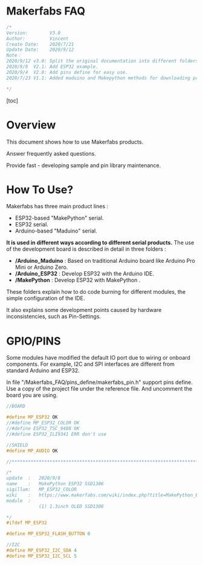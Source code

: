 # Makerfabs FAQ

```c++
/*
Version:		V3.0
Author:			Vincent
Create Date:	2020/7/21
Update Date:	2020/9/12
Note：
2020/9/12 v3.0: Split the original documentation into different folders.
2020/9/8  V2.1: Add ESP32 example.
2020/9/4  V2.0: Add pins define for easy use.
2020/7/23 V1.1: Added maduino and Makepython methods for downloading programs.

*/
```

[toc]

# Overview

This document shows how to use Makerfabs products.

Answer frequently asked questions.

Provide fast - developing sample and pin library maintenance.

# How To Use?

Makerfabs has three  main product lines :
- ESP32-based "MakePython" serial.
- ESP32 serial.
- Arduino-based "Maduino" serial.

**It is used in different ways according to different serial products.** The use of the development board is described in detail in three folders :

- **/Arduino_Maduino** : Based on traditional Arduino board like Arduino Pro Mini or Arduino Zero.
- **/Arduino_ESP32** : Develop ESP32 with the Arduino IDE.
- **/MakePython** : Develop ESP32 with MakePython .

These folders explain how to do code burning for different modules, the simple configuration of the IDE. 

It also explains some development points caused by hardware inconsistencies, such as Pin-Settings.



# GPIO/PINS

Some modules have modified the default IO port due to wiring or onboard components. For example, I2C and SPI interfaces are different from standard Arduino and ESP32.

In file "/Makerfabs_FAQ/pins_define/makerfabs_pin.h" support pins define. Use a copy of the project file under the reference file. And uncomment the board you are using.

```c++
//BOARD

#define MP_ESP32 OK
//#define MP_ESP32_COLOR OK
//#define ESP32_TSC_9488 OK
//#define ESP32_ILI9341 ERR don't use

//SHIELD
#define MP_AUDIO OK

//******************************************************************************

/*
update  :   2020/9/8
name    :   MakePython ESP32 SSD1306
sigillum:   MP_ESP32_COLOR
wiki    :   https://www.makerfabs.com/wiki/index.php?title=MakePython_ESP32
module  :   
            (1) 1.3inch OLED SSD1306

*/
#ifdef MP_ESP32

#define MP_ESP32_FLASH_BUTTON 0

//I2C
#define MP_ESP32_I2C_SDA 4
#define MP_ESP32_I2C_SCL 5
```

